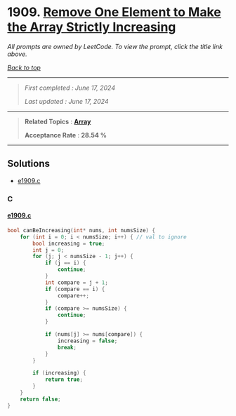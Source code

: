 # 1909. [Remove One Element to Make the Array Strictly Increasing](<https://leetcode.com/problems/remove-one-element-to-make-the-array-strictly-increasing>)

*All prompts are owned by LeetCode. To view the prompt, click the title link above.*

*[Back to top](<../README.md>)*

------

> *First completed : June 17, 2024*
>
> *Last updated : June 17, 2024*

------

> **Related Topics** : **[Array](<by_topic/Array.md>)**
>
> **Acceptance Rate** : **28.54 %**

------

## Solutions

- [e1909.c](<../my-submissions/e1909.c>)
### C
#### [e1909.c](<../my-submissions/e1909.c>)
```C
bool canBeIncreasing(int* nums, int numsSize) {
    for (int i = 0; i < numsSize; i++) { // val to ignore
        bool increasing = true;
        int j = 0;
        for (j; j < numsSize - 1; j++) {
            if (j == i) {
                continue;
            }
            int compare = j + 1;
            if (compare == i) {
                compare++;
            }
            if (compare >= numsSize) {
                continue;
            }

            if (nums[j] >= nums[compare]) {
                increasing = false;
                break;
            }
        }

        if (increasing) {
            return true;
        }
    }
    return false;
}
```

